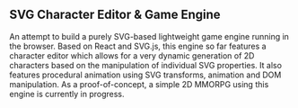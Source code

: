 ## SVG Character Editor & Game Engine
An attempt to build a purely SVG-based lightweight game engine running in the browser. 
Based on React and SVG.js, this engine so far features a character editor which allows for a very dynamic generation of 2D characters based on the manipulation of individual SVG properties. 
It also features procedural animation using SVG transforms, animation and DOM manipulation. As a proof-of-concept, a simple 2D MMORPG using this engine is currently in progress.
